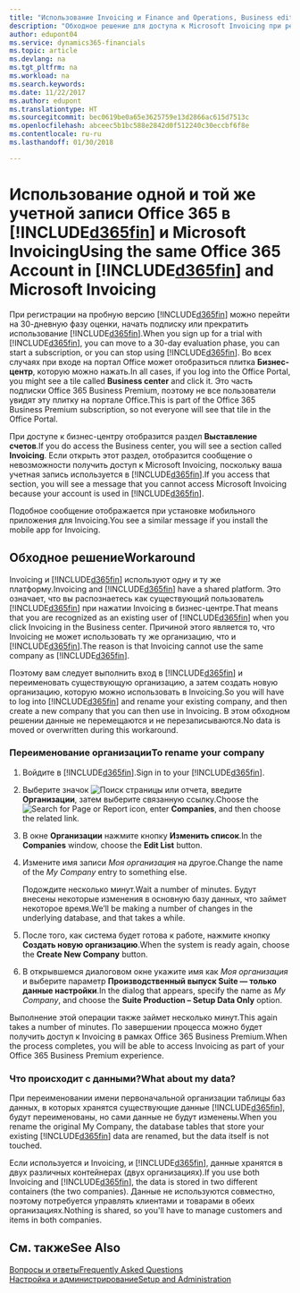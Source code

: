 ```yaml
---
title: "Использование Invoicing и Finance and Operations, Business edition | Microsoft Docs"
description: "Обходное решение для доступа к Microsoft Invoicing при регистрации в Dynamics 365 for Finance and Operations, Business edition."
author: edupont04
ms.service: dynamics365-financials
ms.topic: article
ms.devlang: na
ms.tgt_pltfrm: na
ms.workload: na
ms.search.keywords: 
ms.date: 11/22/2017
ms.author: edupont
ms.translationtype: HT
ms.sourcegitcommit: bec0619be0a65e3625759e13d2866ac615d7513c
ms.openlocfilehash: abceec5b1bc588e2842d0f512240c30eccbf6f8e
ms.contentlocale: ru-ru
ms.lasthandoff: 01/30/2018

---
```

# <a name="using-the-same-office-365-account-in-included365finincludesd365finlongmdmd-and-microsoft-invoicing"></a><span data-ttu-id="3daa0-103">Использование одной и той же учетной записи Office 365 в [!INCLUDE[d365fin](includes/d365fin_long_md.md)] и Microsoft Invoicing</span><span class="sxs-lookup"><span data-stu-id="3daa0-103">Using the same Office 365 Account in [!INCLUDE[d365fin](includes/d365fin_long_md.md)] and Microsoft Invoicing</span></span>
<span data-ttu-id="3daa0-104">При регистрации на пробную версию [!INCLUDE[d365fin](includes/d365fin_md.md)] можно перейти на 30-дневную фазу оценки, начать подписку или прекратить использование [!INCLUDE[d365fin](includes/d365fin_md.md)].</span><span class="sxs-lookup"><span data-stu-id="3daa0-104">When you sign up for a trial with [!INCLUDE[d365fin](includes/d365fin_md.md)], you can move to a 30-day evaluation phase, you can start a subscription, or you can stop using [!INCLUDE[d365fin](includes/d365fin_md.md)].</span></span> <span data-ttu-id="3daa0-105">Во всех случаях при входе на портал Office может отобразиться плитка **Бизнес-центр**, которую можно нажать.</span><span class="sxs-lookup"><span data-stu-id="3daa0-105">In all cases, if you log into the Office Portal, you might see a tile called **Business center** and click it.</span></span> <span data-ttu-id="3daa0-106">Это часть подписки Office 365 Business Premium, поэтому не все пользователи увидят эту плитку на портале Office.</span><span class="sxs-lookup"><span data-stu-id="3daa0-106">This is part of the Office 365 Business Premium subscription, so not everyone will see that tile in the Office Portal.</span></span>  

<span data-ttu-id="3daa0-107">При доступе к бизнес-центру отобразится раздел **Выставление счетов**.</span><span class="sxs-lookup"><span data-stu-id="3daa0-107">If you do access the Business center, you will see a section called **Invoicing**.</span></span> <span data-ttu-id="3daa0-108">Если открыть этот раздел, отобразится сообщение о невозможности получить доступ к Microsoft Invoicing, поскольку ваша учетная запись используется в [!INCLUDE[d365fin](includes/d365fin_md.md)].</span><span class="sxs-lookup"><span data-stu-id="3daa0-108">If you access that section, you will see a message that you cannot access Microsoft Invoicing because your account is used in [!INCLUDE[d365fin](includes/d365fin_md.md)].</span></span>  

<span data-ttu-id="3daa0-109">Подобное сообщение отображается при установке мобильного приложения для Invoicing.</span><span class="sxs-lookup"><span data-stu-id="3daa0-109">You see a similar message if you install the mobile app for Invoicing.</span></span>  

## <a name="workaround"></a><span data-ttu-id="3daa0-110">Обходное решение</span><span class="sxs-lookup"><span data-stu-id="3daa0-110">Workaround</span></span>
<span data-ttu-id="3daa0-111">Invoicing и [!INCLUDE[d365fin](includes/d365fin_md.md)] используют одну и ту же платформу.</span><span class="sxs-lookup"><span data-stu-id="3daa0-111">Invoicing and [!INCLUDE[d365fin](includes/d365fin_md.md)] have a shared platform.</span></span> <span data-ttu-id="3daa0-112">Это означает, что вы распознаетесь как существующий пользователь [!INCLUDE[d365fin](includes/d365fin_md.md)] при нажатии Invoicing в бизнес-центре.</span><span class="sxs-lookup"><span data-stu-id="3daa0-112">That means that you are recognized as an existing user of [!INCLUDE[d365fin](includes/d365fin_md.md)] when you click Invoicing in the Business center.</span></span> <span data-ttu-id="3daa0-113">Причиной этого является то, что Invoicing не может использовать ту же организацию, что и [!INCLUDE[d365fin](includes/d365fin_md.md)].</span><span class="sxs-lookup"><span data-stu-id="3daa0-113">The reason is that Invoicing cannot use the same company as [!INCLUDE[d365fin](includes/d365fin_md.md)].</span></span>  

<span data-ttu-id="3daa0-114">Поэтому вам следует выполнить вход в [!INCLUDE[d365fin](includes/d365fin_md.md)] и переименовать существующую организацию, а затем создать новую организацию, которую можно использовать в Invoicing.</span><span class="sxs-lookup"><span data-stu-id="3daa0-114">So you will have to log into [!INCLUDE[d365fin](includes/d365fin_md.md)] and rename your existing company, and then create a new company that you can then use in Invoicing.</span></span> <span data-ttu-id="3daa0-115">В этом обходном решении данные не перемещаются и не перезаписываются.</span><span class="sxs-lookup"><span data-stu-id="3daa0-115">No data is moved or overwritten during this workaround.</span></span>

### <a name="to-rename-your-company"></a><span data-ttu-id="3daa0-116">Переименование организации</span><span class="sxs-lookup"><span data-stu-id="3daa0-116">To rename your company</span></span>
1.  <span data-ttu-id="3daa0-117">Войдите в [!INCLUDE[d365fin](includes/d365fin_md.md)].</span><span class="sxs-lookup"><span data-stu-id="3daa0-117">Sign in to your [!INCLUDE[d365fin](includes/d365fin_md.md)].</span></span>  
2.  <span data-ttu-id="3daa0-118">Выберите значок ![Поиск страницы или отчета](media/ui-search/search_small.png "Значок поиска страницы или отчета"), введите **Организации**, затем выберите связанную ссылку.</span><span class="sxs-lookup"><span data-stu-id="3daa0-118">Choose the ![Search for Page or Report](media/ui-search/search_small.png "Search for Page or Report icon") icon, enter **Companies**, and then choose the related link.</span></span>  
3.  <span data-ttu-id="3daa0-119">В окне **Организации** нажмите кнопку **Изменить список**.</span><span class="sxs-lookup"><span data-stu-id="3daa0-119">In the **Companies** window, choose the **Edit List** button.</span></span>  
4.  <span data-ttu-id="3daa0-120">Измените имя записи *Моя организация* на другое.</span><span class="sxs-lookup"><span data-stu-id="3daa0-120">Change the name of the *My Company* entry to something else.</span></span>  

    <span data-ttu-id="3daa0-121">Подождите несколько минут.</span><span class="sxs-lookup"><span data-stu-id="3daa0-121">Wait a number of minutes.</span></span> <span data-ttu-id="3daa0-122">Будут внесены некоторые изменения в основную базу данных, что займет некоторое время.</span><span class="sxs-lookup"><span data-stu-id="3daa0-122">We’ll be making a number of changes in the underlying database, and that takes a while.</span></span>
5.  <span data-ttu-id="3daa0-123">После того, как система будет готова к работе, нажмите кнопку **Создать новую организацию**.</span><span class="sxs-lookup"><span data-stu-id="3daa0-123">When the system is ready again, choose the **Create New Company** button.</span></span>  
6.  <span data-ttu-id="3daa0-124">В открывшемся диалоговом окне укажите имя как *Моя организация* и выберите параметр **Производственный выпуск Suite — только данные настройки**.</span><span class="sxs-lookup"><span data-stu-id="3daa0-124">In the dialog that appears, specify the name as *My Company*, and choose the **Suite Production – Setup Data Only** option.</span></span>  

<span data-ttu-id="3daa0-125">Выполнение этой операции также займет несколько минут.</span><span class="sxs-lookup"><span data-stu-id="3daa0-125">This again takes a number of minutes.</span></span> <span data-ttu-id="3daa0-126">По завершении процесса можно будет получить доступ к Invoicing в рамках Office 365 Business Premium.</span><span class="sxs-lookup"><span data-stu-id="3daa0-126">When the process completes, you will be able to access Invoicing as part of your Office 365 Business Premium experience.</span></span>  

### <a name="what-about-my-data"></a><span data-ttu-id="3daa0-127">Что происходит с данными?</span><span class="sxs-lookup"><span data-stu-id="3daa0-127">What about my data?</span></span>
<span data-ttu-id="3daa0-128">При переименовании имени первоначальной организации таблицы баз данных, в которых хранятся существующие данные [!INCLUDE[d365fin](includes/d365fin_md.md)], будут переименованы, но сами данные не будут изменены.</span><span class="sxs-lookup"><span data-stu-id="3daa0-128">When you rename the original My Company, the database tables that store your existing [!INCLUDE[d365fin](includes/d365fin_md.md)] data are renamed, but the data itself is not touched.</span></span>  

<span data-ttu-id="3daa0-129">Если используется и Invoicing, и [!INCLUDE[d365fin](includes/d365fin_md.md)], данные хранятся в двух различных контейнерах (двух организациях).</span><span class="sxs-lookup"><span data-stu-id="3daa0-129">If you use both Invoicing and [!INCLUDE[d365fin](includes/d365fin_md.md)], the data is stored in two different containers (the two companies).</span></span> <span data-ttu-id="3daa0-130">Данные не используются совместно, поэтому потребуется управлять клиентами и товарами в обеих организациях.</span><span class="sxs-lookup"><span data-stu-id="3daa0-130">Nothing is shared, so you'll have to manage customers and items in both companies.</span></span>  

## <a name="see-also"></a><span data-ttu-id="3daa0-131">См. также</span><span class="sxs-lookup"><span data-stu-id="3daa0-131">See Also</span></span>
[<span data-ttu-id="3daa0-132">Вопросы и ответы</span><span class="sxs-lookup"><span data-stu-id="3daa0-132">Frequently Asked Questions</span></span>](across-faq.md)  
[<span data-ttu-id="3daa0-133">Настройка и администрирование</span><span class="sxs-lookup"><span data-stu-id="3daa0-133">Setup and Administration</span></span>](admin-setup-and-administration.md)  

